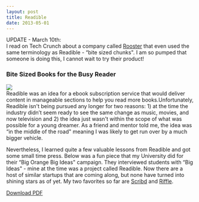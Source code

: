 ```yaml
---
layout: post
title: Readible
date: 2013-05-01
---
```

UPDATE - March 10th:  
I read on Tech Crunch about a company called [Rooster](http://techcrunch.com/2014/03/10/rooster-serialized-fiction/?ncid=rss) that even used the same terminology as Readible - “bite sized chunks". I am so pumped that someone is doing this, I cannot wait to try their product!

### Bite Sized Books for the Busy Reader

![](http://postachio-images.s3-website-us-east-1.amazonaws.com/1b978d3260acfe37c9b527207632fdbd.png)  
Readible was an idea for a ebook subscription service that would deliver content in manageable sections to help you read more books.Unfortunately, Readible isn't being pursued any longer for two reasons: 1) at the time the industry didn’t seem ready to see the same change as music, movies, and now television and 2) the idea just wasn't within the scope of what was possible for a young dreamer. As a friend and mentor told me, the idea was “in the middle of the road" meaning I was likely to get run over by a much bigger vehicle.

Nevertheless, I learned quite a few valuable lessons from Readible and got some small time press. Below was a fun piece that my University did for their “Big Orange Big Ideas" campaign. They interviewed students with “Big Ideas" - mine at the time was a project called Readible. Now there are a host of similar startups that are coming along, but none have turned into shining stars as of yet. My two favorites so far are [Scribd](http://www.scribd.com/subscribe) and [Riffle](http://www.rifflebooks.com).

[Download PDF](http://postachio-files.s3-website-us-east-1.amazonaws.com/2ad59d714c62bedc2aa20727191f723a.pdf)

